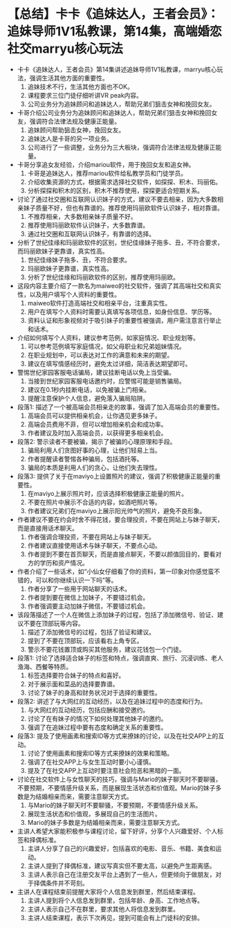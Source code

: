 # 【总结】卡卡《追妹达人，王者会员》：追妹导师1V1私教课，第14集，高端婚恋社交marryu核心玩法

-   卡卡《追妹达人，王者会员》第14集讲述追妹导师1V1私教课，marryu核心玩法，强调生活其他方面的重要性。
    1.  追妹技术不行，生活其他方面也不OK。
    2.  课程要求三位门徒仔细听讲VR peak内容。
    3.  公司业务分为追妹顾问和追妹达人，帮助兄弟们狙击女神和挽回女友。
-   卡哥介绍公司业务分为追妹顾问和追妹达人，帮助兄弟们狙击女神和挽回女友，强调符合法律法规及健康正能量。
    1.  追妹顾问帮助狙击女神，挽回女友。
    2.  追妹达人是卡哥的另一项业务。
    3.  公司进行了一些调整，业务分为三大板块，强调符合法律法规及健康正能量。
-   卡哥分享追女友经验，介绍mariou软件，用于挽回女友和追女神。
    1.  卡哥是追妹达人，推荐mariou软件给私教学员和门徒学员。
    2.  介绍收集资源的方式，根据需求选择社交软件，如探探、积木、玛丽佑。
    3.  分析探探和积木的区别，积木不推荐使用，探探更适合短期关系。
-   讨论了通过社交圈和互联网认识妹子的方式，建议不要去相亲，因为大多数相亲妹子质量不好，但也有靠谱的。推荐使用玛丽欧软件认识妹子，相对靠谱。
    1.  不推荐相亲，大多数相亲妹子质量不好。
    2.  推荐使用玛丽欧软件认识妹子，大多数靠谱。
    3.  通过社交圈和互联网认识妹子，有靠谱的选择。
-   分析了世纪佳缘和玛丽欧软件的区别，世纪佳缘妹子拖多、丑，不符合要求，而玛丽欧妹子更靠谱，真实性高。
    1.  世纪佳缘妹子拖多、丑，不符合要求。
    2.  玛丽欧妹子更靠谱，真实性高。
    3.  分析了世纪佳缘和玛丽欧软件的区别，推荐使用玛丽欧。
-   这段内容主要介绍了一款名为maiweo的社交软件，强调了其高端社交和真实性，以及用户填写个人资料的重要性。
    1.  maiweo软件打造高端社交和相亲平台，注重真实性。
    2.  用户在填写个人资料时需要认真填写各项信息，如身份信息、学历等。
    3.  资料认证和形象视频对于吸引妹子的重要性被强调，用户需注意言行举止和话术。
-   介绍如何填写个人资料，建议参考范例，如家庭情况、职业规划等。
    1.  可以参考范例填写家庭情况，如父母职业和兄弟姐妹情况。
    2.  在职业规划中，可以表达对工作的满意和未来的期望。
    3.  建议在填写情感经历时，避免太过详细，简洁表达期望即可。
-   警惕世纪家园客服电话骗局，建议挂断电话以免上当受骗。
    1.  当接到世纪家园客服电话邀约时，应警惕可能是销售骗局。
    2.  建议在0.1秒内挂断电话，以免被骗上门相亲。
    3.  提醒注意保护个人信息，避免落入骗局陷阱。
-   段落1: 描述了一个被高端会员相亲走的故事，强调了加入高端会员的重要性。
    1.  高端会员可以提供相亲机会，让你遇见更多妹子。
    2.  高端会员费用不菲，但可以增加相亲机会和成功率。
    3.  作者建议及时加入高端会员，以获得更多相亲机会。
-   段落2: 警示读者不要被骗，揭示了被骗的心理原理和手段。
    1.  骗局利用人们贪图好事的心理，让他们轻易上当。
    2.  作者提醒读者警惕各种骗局，包括酒托等。
    3.  骗局的本质是利用人们的贪心，让他们失去理性。
-   段落3: 提供了关于在maviyo上设置照片的建议，强调了积极健康正能量的重要性。
    1.  在maviyo上展示照片时，应该选择积极健康正能量的照片。
    2.  不要在照片中展示不合适的内容，如酒吧照片等。
    3.  作者建议兄弟们在maviyo上展示阳光帅气的照片，避免不良形象。
-   作者建议不要在约会时舍不得花钱，要合理投资，不要在网站上与妹子聊天，而是直接用话术聊天。
    1.  作者强调合理投资，不要在网站上与妹子聊天。
    2.  作者建议直接使用话术与妹子聊天，不要点心动。
    3.  作者提到不要在首页聊天，而是直接点聊天，不要以颜值回目的，要看对方的学历和资产情况。
-   作者介绍了一些话术，如“小仙女仔细看了你的资料，第一印象对你感觉蛮不错的，可以和你继续认识一下吗”等。
    1.  作者分享了一些用于网站聊天的话术。
    2.  作者提到要在微信上加妹子，不要错过机会。
    3.  作者强调要主动加妹子微信，不要错过机会。
-   该段落描述了一个人在微信上添加妹子的过程，包括了添加微信号、验证、建议不要在顶部玩等内容。
    1.  描述了添加微信号的过程，包括了验证和建议。
    2.  提到了不要在顶部玩，应该看右上角专区。
    3.  警示不要花钱置顶或购买其他服务，建议花钱包一个门徒。
-   段落1: 讨论了选择适合妹子的标签和特点，强调直爽、旅行、沉浸训练、老人渔海、西餐等特质。
    1.  标签选择要符合妹子的特点和喜好。
    2.  对于展示面和菜品的选择要靠谱。
    3.  讨论了妹子的身高和财务状况对于选择的重要性。
-   段落2: 讲述了与大网红的互动经历，以及在追妹过程中的态度和行为。
    1.  与大网红的互动经历，包括应酬和接受邀约。
    2.  讨论了在有妹子的情况下如何处理其他妹子的邀约。
    3.  强调了在追妹过程中要有态度和确定关系的重要性。
-   段落3: 提及了使用画素和搜索ID等方式来撩妹的讨论，以及在社交APP上的互动。
    1.  讨论了使用画素和搜索ID等方式来撩妹的效果和策略。
    2.  强调了在社交APP上与女生互动时要小心谨慎。
    3.  提及了在社交APP上互动时要注意社会险恶和黑暗的一面。
-   讨论在社交软件上与女性聊天的技巧，强调与Mario的妹子聊天时不要聊骚，不要预期，不要情感升级关系，而是展现生活状态和价值观。Mario的妹子多数是为结婚相亲而来，需要注意聊天方式。
    1.  与Mario的妹子聊天时不要聊骚，不要预期，不要情感升级关系。
    2.  展现生活状态和价值观，多展现自己的生活图片。
    3.  Mario的妹子多数是为结婚相亲而来，需要注意聊天方式。
-   主讲人希望大家能积极参与课程讨论，留下好评，分享个人兴趣爱好、个人标签和择偶标准。
    1.  主讲人分享了自己的兴趣爱好，包括喜欢的电影、音乐、书籍、美食和运动。
    2.  主讲人提到了择偶标准，建议写真实但不要太高，以避免产生距离感。
    3.  主讲人表示自己在注册交友平台上遇到了一些人，但更倾向于做朋友，对于择偶条件并不苛刻。
-   主讲人在课程结束前提醒大家将个人信息发到群里，然后结束课程。
    1.  主讲人提到将个人信息发到群里，包括年龄、身高、工作地点等。
    2.  主讲人表示自己不在群里，要求其他人将信息发到群里。
    3.  主讲人结束课程，表示下次再见，提到可能会有上门徒科的安排。